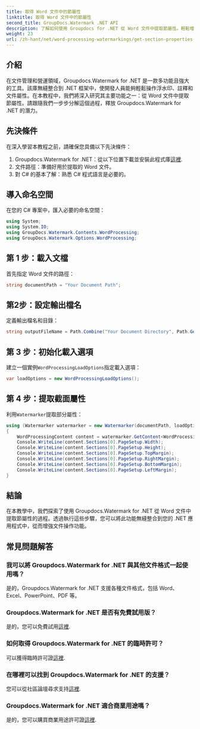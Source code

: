 ```yaml
---
title: 取得 Word 文件中的節屬性
linktitle: 取得 Word 文件中的節屬性
second_title: GroupDocs.Watermark .NET API
description: 了解如何使用 Groupdocs for .NET 從 Word 文件中提取節屬性。輕鬆增強您的文件處理能力。
weight: 23
url: /zh-hant/net/word-processing-watermarkings/get-section-properties-word-docs/
---
```

## 介紹
在文件管理和營運領域，Groupdocs.Watermark for .NET 是一款多功能且強大的工具。該庫無縫整合到 .NET 框架中，使開發人員能夠輕鬆操作浮水印、註釋和文件屬性。在本教程中，我們將深入研究其主要功能之一：從 Word 文件中提取節屬性。請跟隨我們一步步分解這個過程，釋放 Groupdocs.Watermark for .NET 的潛力。
## 先決條件
在深入學習本教程之前，請確保您具備以下先決條件：
1.  Groupdocs.Watermark for .NET：從以下位置下載並安裝此程式庫[這裡](https://releases.groupdocs.com/Watermark/net/).
2. 文件路徑：準備好用於提取的 Word 文件。
3. 對 C# 的基本了解：熟悉 C# 程式語言是必要的。

## 導入命名空間
在您的 C# 專案中，匯入必要的命名空間：
```csharp
using System;
using System.IO;
using GroupDocs.Watermark.Contents.WordProcessing;
using GroupDocs.Watermark.Options.WordProcessing;
```
## 第 1 步：載入文檔
首先指定 Word 文件的路徑：
```csharp
string documentPath = "Your Document Path";
```
## 第2步：設定輸出檔名
定義輸出檔名和目錄：
```csharp
string outputFileName = Path.Combine("Your Document Directory", Path.GetFileName(documentPath));
```
## 第 3 步：初始化載入選項
建立一個實例`WordProcessingLoadOptions`指定載入選項：
```csharp
var loadOptions = new WordProcessingLoadOptions();
```
## 第 4 步：提取截面屬性
利用`Watermarker`提取部分屬性：
```csharp
using (Watermarker watermarker = new Watermarker(documentPath, loadOptions))
{
    WordProcessingContent content = watermarker.GetContent<WordProcessingContent>();
    Console.WriteLine(content.Sections[0].PageSetup.Width);
    Console.WriteLine(content.Sections[0].PageSetup.Height);
    Console.WriteLine(content.Sections[0].PageSetup.TopMargin);
    Console.WriteLine(content.Sections[0].PageSetup.RightMargin);
    Console.WriteLine(content.Sections[0].PageSetup.BottomMargin);
    Console.WriteLine(content.Sections[0].PageSetup.LeftMargin);
}
```

## 結論
在本教學中，我們探索了使用 Groupdocs.Watermark for .NET 從 Word 文件中提取節屬性的過程。透過執行這些步驟，您可以將此功能無縫整合到您的 .NET 應用程式中，從而增強文件操作功能。
## 常見問題解答
### 我可以將 Groupdocs.Watermark for .NET 與其他文件格式一起使用嗎？
是的，Groupdocs.Watermark for .NET 支援各種文件格式，包括 Word、Excel、PowerPoint、PDF 等。
### Groupdocs.Watermark for .NET 是否有免費試用版？
是的，您可以免費試用[這裡](https://releases.groupdocs.com/).
### 如何取得 Groupdocs.Watermark for .NET 的臨時許可？
可以獲得臨時許可證[這裡](https://purchase.groupdocs.com/temporary-license/).
### 在哪裡可以找到 Groupdocs.Watermark for .NET 的支援？
您可以從社區論壇尋求支持[這裡](https://forum.groupdocs.com/c/watermark/19).
### Groupdocs.Watermark for .NET 適合商業用途嗎？
是的，您可以購買商業用途許可證[這裡](https://purchase.groupdocs.com/buy).